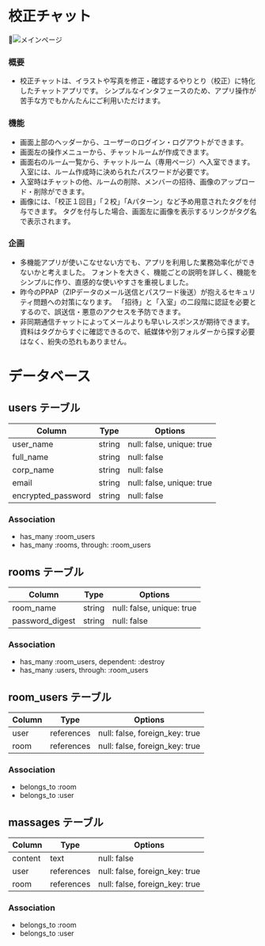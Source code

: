 # 校正チャット

![メインページ](https://user-images.githubusercontent.com/75772499/109477950-fd2d2780-7abb-11eb-97db-11ef2e3ca774.png)

### 概要
- 校正チャットは、イラストや写真を修正・確認するやりとり（校正）に特化したチャットアプリです。
シンプルなインタフェースのため、アプリ操作が苦手な方でもかんたんにご利用いただけます。

### 機能
- 画面上部のヘッダーから、ユーザーのログイン・ログアウトができます。
- 画面左の操作メニューから、チャットルームが作成できます。
- 画面右のルーム一覧から、チャットルーム（専用ページ）へ入室できます。
入室には、ルーム作成時に決められたパスワードが必要です。
- 入室時はチャットの他、ルームの削除、メンバーの招待、画像のアップロード・削除ができます。
- 画像には、「校正１回目」「２校」「Aパターン」など予め用意されたタグを付与できます。
タグを付与した場合、画面左に画像を表示するリンクがタグ名で表示されます。

### 企画
- 多機能アプリが使いこなせない方でも、アプリを利用した業務効率化ができないかと考えました。
フォントを大きく、機能ごとの説明を詳しく、機能をシンプルに作り、直感的な使いやすさを重視しました。
- 昨今のPPAP（ZIPデータのメール送信とパスワード後送）が抱えるセキュリティ問題への対策になります。
「招待」と「入室」の二段階に認証を必要とするので、誤送信・悪意のアクセスを予防できます。
- 非同期通信チャットによってメールよりも早いレスポンスが期待できます。
資料はタグからすぐに確認できるので、紙媒体や別フォルダーから探す必要はなく、紛失の恐れもありません。


# データベース

## users テーブル

| Column             | Type    | Options                   |
| ------------------ | ------- | ------------------------- |
| user_name          | string  | null: false, unique: true |
| full_name          | string  | null: false               |
| corp_name          | string  | null: false               |
| email              | string  | null: false, unique: true |
| encrypted_password | string  | null: false               |
<!-- user_nameは検索に用いるため一意性である -->
<!-- passwordは正規表現で英数6字〜20字程度を求める -->

### Association

- has_many :room_users
- has_many :rooms, through: :room_users

## rooms テーブル

| Column             | Type    | Options                   |
| ------------------ | ------- | ------------------------- |
| room_name          | string  | null: false, unique: true |
| password_digest    | string  | null: false               |
<!-- room_nameは誤ったアクセスを防ぐため一意性である -->
<!-- has_secure_passwordを使って暗号化PWを使用する -->

### Association

- has_many :room_users, dependent: :destroy
- has_many :users, through: :room_users  

## room_users テーブル

| Column | Type       | Options                        |
| ------ | ---------- | ------------------------------ |
| user   | references | null: false, foreign_key: true |
| room   | references | null: false, foreign_key: true |

### Association

- belongs_to :room
- belongs_to :user

## massages テーブル

| Column             | Type    | Options                   |
| ------------------ | ------- | ------------------------- |
| content            | text    | null: false               |
| user               | references | null: false, foreign_key: true |
| room               | references | null: false, foreign_key: true |
<!-- has_secure_passwordを使って暗号化PWを使用する -->
<!-- pdf画像の保存は追って実装 -->

### Association

- belongs_to :room
- belongs_to :user
